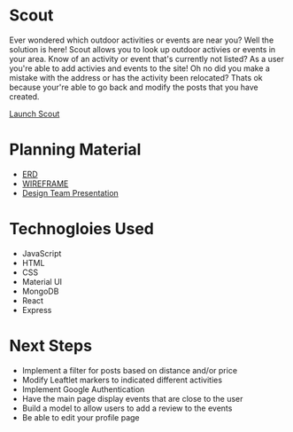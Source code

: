 # Scout

Ever wondered which outdoor activities or events are near you? Well the solution is here! Scout allows you to look up outdoor activies or events in your area. Know of an activity or event that's currently not listed? As a user you're able to add activies and events to the site! Oh no did you make a mistake with the address or has the activity been relocated? Thats ok because your're able to go back and modify the posts that you have created.

[Launch Scout]()

# Planning Material
- [ERD](https://lucid.app/lucidchart/d70259ab-d3d4-429f-9c01-b5a06c56aaa9/edit?invitationId=inv_a0c76acf-d25e-4863-b920-9434fede47f6&page=0_0#)
- [WIREFRAME](https://www.figma.com/proto/J4F4qRuwRofnTCYJNe7A1p/Collabathon%3A-Scout-Website?page-id=0%3A1&node-id=2%3A12&viewport=-24%2C444%2C0.73&scaling=min-zoom&starting-point-node-id=2%3A12)
- [Design Team Presentation](https://www.figma.com/proto/0JSfApugIqa8YXzfcKK3VS/Project-5-Presentation?page-id=0%3A1&node-id=6%3A1452&viewport=673%2C218%2C0.23&scaling=contain&starting-point-node-id=6%3A1452)

# Technogloies Used
- JavaScript
- HTML
- CSS
- Material UI
- MongoDB
- React
- Express

# Next Steps
- Implement a filter for posts based on distance and/or price
- Modify Leaftlet markers to indicated different activities
- Implement Google Authentication
- Have the main page display events that are close to the user
- Build a model to allow users to add a review to the events
- Be able to edit your profile page
